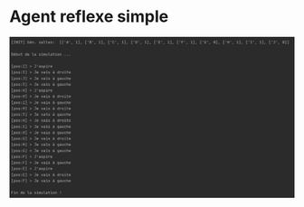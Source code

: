 # Agent reflexe simple

![Exécution du programme](https://github.com/RemiFELIN/AC_Workspace/blob/main/agent_reflexe_simple/img/agent_reflexe_simple_output.png)
